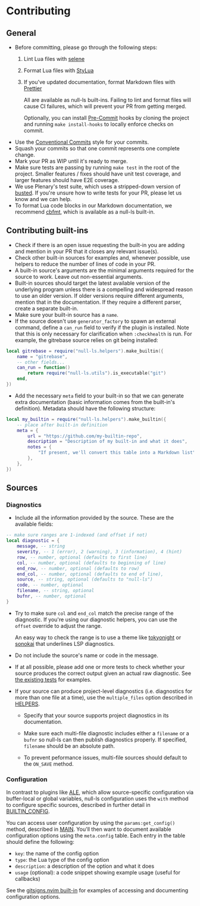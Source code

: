 # Contributing

## General

- Before committing, please go through the following steps:
    1. Lint Lua files with [selene](https://github.com/Kampfkarren/selene)
    2. Format Lua files with [StyLua](https://github.com/JohnnyMorganz/StyLua)
    3. If you've updated documentation, format Markdown files with
       [Prettier](https://github.com/prettier/prettier)

       All are available as null-ls built-ins. Failing to lint and format files will
       cause CI failures, which will prevent your PR from getting merged.

       Optionally, you can install
       [Pre-Commit](https://pre-commit.com/index.html#install) hooks by cloning the
       project and running `make install-hooks` to locally enforce checks on commit.
- Use the [Conventional Commits](https://www.conventionalcommits.org/en/v1.0.0/)
  style for your commits.
- Squash your commits so that one commit represents one complete change.
- Mark your PR as WIP until it's ready to merge.
- Make sure tests are passing by running `make test` in the root of the project.
  Smaller features / fixes should have unit test coverage, and larger features
  should have E2E coverage.
- We use Plenary's test suite, which uses a stripped-down version of
  [busted](https://github.com/Olivine-Labs/busted). If you're unsure how to
  write tests for your PR, please let us know and we can help.
- To format Lua code blocks in our Markdown documentation, we recommend
  [cbfmt](https://github.com/lukas-reineke/cbfmt), which is available as a
  null-ls built-in.

## Contributing built-ins

- Check if there is an open issue requesting the built-in you are adding and
  mention in your PR that it closes any relevant issue(s).
- Check other built-in sources for examples and, whenever possible, use helpers
  to reduce the number of lines of code in your PR.
- A built-in source's arguments are the minimal arguments required for the
  source to work. Leave out non-essential arguments.
- Built-in sources should target the latest available version of the underlying
  program unless there is a compelling and widespread reason to use an older
  version. If older versions require different arguments, mention that in the
  documentation. If they require a different parser, create a separate built-in.
- Make sure your built-in source has a `name`.
- If the source doesn't use `generator_factory` to spawn an external command,
  define a `can_run` field to verify if the plugin is installed. Note that this
  is only necessary for clarification when `:checkhealth` is run. For example,
  the gitrebase source relies on git being installed:

```lua
local gitrebase = require("null-ls.helpers").make_builtin({
    name = "gitrebase",
    -- other fields...
    can_run = function()
        return require("null-ls.utils").is_executable("git")
    end,
})
```

- Add the necessary `meta` field to your built-in so that we can generate extra
  documentation (basic information comes from the built-in's definition).
  Metadata should have the following structure:

```lua
local my_builtin = require("null-ls.helpers").make_builtin({
    -- place after built-in definition
    meta = {
        url = "https://github.com/my-builtin-repo",
        description = "Description of my built-in and what it does",
        notes = {
            "If present, we'll convert this table into a Markdown list",
        },
    },
})
```

## Sources

### Diagnostics

- Include all the information provided by the source. These are the available
  fields:

```lua
-- make sure ranges are 1-indexed (and offset if not)
local diagnostic = {
    message, -- string
    severity, -- 1 (error), 2 (warning), 3 (information), 4 (hint)
    row, -- number, optional (defaults to first line)
    col, -- number, optional (defaults to beginning of line)
    end_row, -- number, optional (defaults to row)
    end_col, -- number, optional (defaults to end of line),
    source, -- string, optional (defaults to "null-ls")
    code, -- number, optional
    filename, -- string, optional
    bufnr, -- number, optional
}
```

- Try to make sure `col` and `end_col` match the precise range of the
  diagnostic. If you're using our diagnostic helpers, you can use the `offset`
  override to adjust the range.

  An easy way to check the range is to use a theme like
  [tokyonight](https://github.com/folke/tokyonight.nvim) or
  [sonokai](https://github.com/sainnhe/sonokai) that underlines LSP diagnostics.

- Do not include the source's name or code in the message.

- If at all possible, please add one or more tests to check whether your source
  produces the correct output given an actual raw diagnostic. See
  [the existing tests](../test/spec/builtins/diagnostics_spec.lua) for examples.

- If your source can produce project-level diagnostics (i.e. diagnostics for
  more than one file at a time), use the `multiple_files` option described in
  [HELPERS](./HELPERS.md).

  - Specify that your source supports project diagnostics in its documentation.

  - Make sure each multi-file diagnostic includes either a `filename` or a
    `bufnr` so null-ls can then publish diagnostics properly. If specified,
    `filename` should be an absolute path.

  - To prevent peformance issues, multi-file sources should default to the
    `ON_SAVE` method.

### Configuration

In contrast to plugins like [ALE](https://github.com/dense-analysis/ale), which
allow source-specific configuration via buffer-local or global variables,
null-ls configuration uses the `with` method to configure specific sources,
described in further detail in [BUILTIN_CONFIG](./BUILTIN_CONFIG.md).

You can access user configuration by using the `params:get_config()` method,
described in [MAIN](./MAIN.md). You'll then want to document available
configuration options using the `meta.config` table. Each entry in the table
should define the following:

- `key`: the name of the config option
- `type`: the Lua type of the config option
- `description`: a description of the option and what it does
- `usage` (optional): a code snippet showing example usage (useful for
  callbacks)

See the
[gitsigns.nvim built-in](../lua/null-ls/builtins/code_actions/gitsigns.lua) for
examples of accessing and documenting configuration options.
